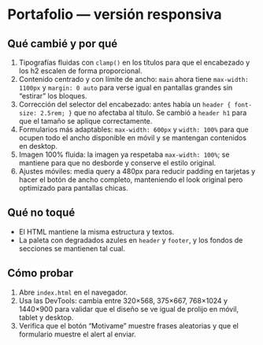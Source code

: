 # Portafolio — versión responsiva

## Qué cambié y por qué
1. Tipografías fluidas con `clamp()` en los títulos para que el encabezado y los h2 escalen de forma proporcional.
2. Contenido centrado y con límite de ancho: `main` ahora tiene `max-width: 1100px` y `margin: 0 auto` para verse igual en pantallas grandes sin “estirar” los bloques.
3. Corrección del selector del encabezado: antes había un `header { font-size: 2.5rem; }` que no afectaba al título. Se cambió a `header h1` para que el tamaño se aplique correctamente.
4. Formularios más adaptables: `max-width: 600px` y `width: 100%` para que ocupen todo el ancho disponible en móvil y se mantengan contenidos en desktop.
5. Imagen 100% fluida: la imagen ya respetaba `max-width: 100%`; se mantiene para que no desborde y conserve el estilo original.
6. Ajustes móviles: media query a 480px para reducir padding en tarjetas y hacer el botón de ancho completo, manteniendo el look original pero optimizado para pantallas chicas.

## Qué no toqué
- El HTML mantiene la misma estructura y textos.
- La paleta con degradados azules en `header` y `footer`, y los fondos de secciones se mantienen tal cual.

## Cómo probar
1. Abre `index.html` en el navegador.
2. Usa las DevTools: cambia entre 320×568, 375×667, 768×1024 y 1440×900 para validar que el diseño se ve igual de prolijo en móvil, tablet y desktop.
3. Verifica que el botón “Motivame” muestre frases aleatorias y que el formulario muestre el alert al enviar.
